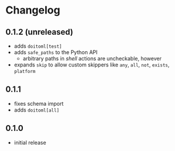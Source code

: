# Changelog

## 0.1.2 (unreleased)

- adds `doitoml[test]`
- adds `safe_paths` to the Python API
  - arbitrary paths in _shell_ actions are uncheckable, however
- expands `skip` to allow custom skippers like `any`, `all`, `not`, `exists`, `platform`

## 0.1.1

- fixes schema import
- adds `doitoml[all]`

## 0.1.0

- initial release

